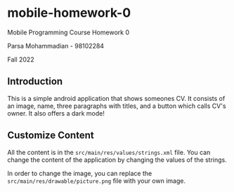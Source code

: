 # mobile-homework-0

Mobile Programming Course Homework 0

Parsa Mohammadian - 98102284

Fall 2022

## Introduction
This is a simple android application that shows someones CV.
It consists of an image, name, three paragraphs with titles, and a button which calls CV's owner.
It also offers a dark mode!

## Customize Content
All the content is in the `src/main/res/values/strings.xml` file.
You can change the content of the application by changing the values of the strings.

In order to change the image, you can replace the `src/main/res/drawable/picture.png` file with your own image.